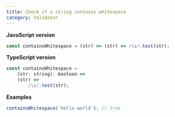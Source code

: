 ```yaml
---
title: Check if a string contains whitespace
category: Validator
---
```


**JavaScript version**

```js
const containsWhitespace = (str) => (str) => /\s/.test(str);
```

**TypeScript version**

```js
const containsWhitespace =
    (str: string): boolean =>
    (str) =>
        /\s/.test(str);
```

**Examples**

```js
containsWhitespace('hello world'); // true
```
